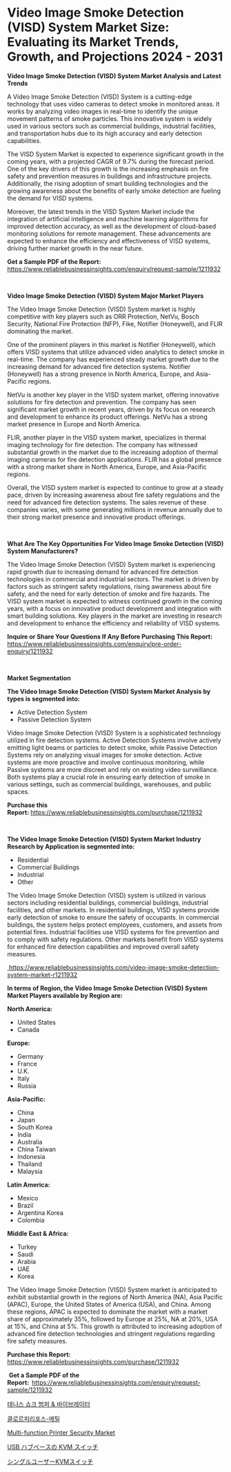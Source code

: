 <p><h1>Video Image Smoke Detection (VISD) System Market Size: Evaluating its Market Trends, Growth, and Projections 2024 - 2031</h1></p><p><strong>Video Image Smoke Detection (VISD) System Market Analysis and Latest Trends</strong></p>
<p><p>A Video Image Smoke Detection (VISD) System is a cutting-edge technology that uses video cameras to detect smoke in monitored areas. It works by analyzing video images in real-time to identify the unique movement patterns of smoke particles. This innovative system is widely used in various sectors such as commercial buildings, industrial facilities, and transportation hubs due to its high accuracy and early detection capabilities.</p><p>The VISD System Market is expected to experience significant growth in the coming years, with a projected CAGR of 9.7% during the forecast period. One of the key drivers of this growth is the increasing emphasis on fire safety and prevention measures in buildings and infrastructure projects. Additionally, the rising adoption of smart building technologies and the growing awareness about the benefits of early smoke detection are fueling the demand for VISD systems.</p><p>Moreover, the latest trends in the VISD System Market include the integration of artificial intelligence and machine learning algorithms for improved detection accuracy, as well as the development of cloud-based monitoring solutions for remote management. These advancements are expected to enhance the efficiency and effectiveness of VISD systems, driving further market growth in the near future.</p></p>
<p><strong>Get a Sample PDF of the Report:&nbsp;</strong> <a href="https://www.reliablebusinessinsights.com/enquiry/request-sample/1211932">https://www.reliablebusinessinsights.com/enquiry/request-sample/1211932</a></p>
<p>&nbsp;</p>
<p><strong>Video Image Smoke Detection (VISD) System Major Market Players</strong></p>
<p><p>The Video Image Smoke Detection (VISD) System market is highly competitive with key players such as ORR Protection, NetVu, Bosch Security, National Fire Protection (NFP), Fike, Notifier (Honeywell), and FLIR dominating the market. </p><p>One of the prominent players in this market is Notifier (Honeywell), which offers VISD systems that utilize advanced video analytics to detect smoke in real-time. The company has experienced steady market growth due to the increasing demand for advanced fire detection systems. Notifier (Honeywell) has a strong presence in North America, Europe, and Asia-Pacific regions. </p><p>NetVu is another key player in the VISD system market, offering innovative solutions for fire detection and prevention. The company has seen significant market growth in recent years, driven by its focus on research and development to enhance its product offerings. NetVu has a strong market presence in Europe and North America.</p><p>FLIR, another player in the VISD system market, specializes in thermal imaging technology for fire detection. The company has witnessed substantial growth in the market due to the increasing adoption of thermal imaging cameras for fire detection applications. FLIR has a global presence with a strong market share in North America, Europe, and Asia-Pacific regions.</p><p>Overall, the VISD system market is expected to continue to grow at a steady pace, driven by increasing awareness about fire safety regulations and the need for advanced fire detection systems. The sales revenue of these companies varies, with some generating millions in revenue annually due to their strong market presence and innovative product offerings.</p></p>
<p>&nbsp;</p>
<p><strong>What Are The Key Opportunities For Video Image Smoke Detection (VISD) System Manufacturers?</strong></p>
<p><p>The Video Image Smoke Detection (VISD) System market is experiencing rapid growth due to increasing demand for advanced fire detection technologies in commercial and industrial sectors. The market is driven by factors such as stringent safety regulations, rising awareness about fire safety, and the need for early detection of smoke and fire hazards. The VISD system market is expected to witness continued growth in the coming years, with a focus on innovative product development and integration with smart building solutions. Key players in the market are investing in research and development to enhance the efficiency and reliability of VISD systems.</p></p>
<p><strong>Inquire or Share Your Questions If Any Before Purchasing This Report:</strong> <a href="https://www.reliablebusinessinsights.com/enquiry/pre-order-enquiry/1211932">https://www.reliablebusinessinsights.com/enquiry/pre-order-enquiry/1211932</a></p>
<p>&nbsp;</p>
<p><strong>Market Segmentation</strong></p>
<p><strong>The Video Image Smoke Detection (VISD) System Market Analysis by types is segmented into:</strong></p>
<p><ul><li>Active Detection System</li><li>Passive Detection System</li></ul></p>
<p><p>Video Image Smoke Detection (VISD) System is a sophisticated technology utilized in fire detection systems. Active Detection Systems involve actively emitting light beams or particles to detect smoke, while Passive Detection Systems rely on analyzing visual images for smoke detection. Active systems are more proactive and involve continuous monitoring, while Passive systems are more discreet and rely on existing video surveillance. Both systems play a crucial role in ensuring early detection of smoke in various settings, such as commercial buildings, warehouses, and public spaces.</p></p>
<p><strong>Purchase this Report:&nbsp;</strong><a href="https://www.reliablebusinessinsights.com/purchase/1211932">https://www.reliablebusinessinsights.com/purchase/1211932</a></p>
<p>&nbsp;</p>
<p><strong>The Video Image Smoke Detection (VISD) System Market Industry Research by Application is segmented into:</strong></p>
<p><ul><li>Residential</li><li>Commercial Buildings</li><li>Industrial</li><li>Other</li></ul></p>
<p><p>The Video Image Smoke Detection (VISD) system is utilized in various sectors including residential buildings, commercial buildings, industrial facilities, and other markets. In residential buildings, VISD systems provide early detection of smoke to ensure the safety of occupants. In commercial buildings, the system helps protect employees, customers, and assets from potential fires. Industrial facilities use VISD systems for fire prevention and to comply with safety regulations. Other markets benefit from VISD systems for enhanced fire detection capabilities and improved overall safety measures.</p></p>
<p><a href="https://www.reliablebusinessinsights.com/video-image-smoke-detection-system-market-r1211932">&nbsp;https://www.reliablebusinessinsights.com/video-image-smoke-detection-system-market-r1211932</a></p>
<p><strong>In terms of Region, the Video Image Smoke Detection (VISD) System Market Players available by Region are:</strong></p>
<p>
    <p> <strong> North America: </strong>
        <ul>
            <li>United States</li>
            <li>Canada</li>
        </ul>
        </p> 
    <p> <strong> Europe: </strong>
        <ul>
            <li>Germany</li>
            <li>France</li>
            <li>U.K.</li>
            <li>Italy</li>
            <li>Russia</li>
        </ul>
        </p> 
    <p> <strong> Asia-Pacific: </strong>
        <ul>
            <li>China</li>
            <li>Japan</li>
            <li>South Korea</li>
            <li>India</li>
            <li>Australia</li>
            <li>China Taiwan</li>
            <li>Indonesia</li>
            <li>Thailand</li>
            <li>Malaysia</li>
        </ul>
        </p> 
    <p> <strong> Latin America: </strong>
        <ul>
            <li>Mexico</li>
            <li>Brazil</li>
            <li>Argentina Korea</li>
            <li>Colombia</li>
        </ul>
        </p> 
    <p> <strong> Middle East & Africa: </strong>
        <ul>
            <li>Turkey</li>
            <li>Saudi</li>
            <li>Arabia</li>
            <li>UAE</li>
            <li>Korea</li>
        </ul>
    </p>
    </p>
<p><p>The Video Image Smoke Detection (VISD) System market is anticipated to exhibit substantial growth in the regions of North America (NA), Asia Pacific (APAC), Europe, the United States of America (USA), and China. Among these regions, APAC is expected to dominate the market with a market share of approximately 35%, followed by Europe at 25%, NA at 20%, USA at 15%, and China at 5%. This growth is attributed to increasing adoption of advanced fire detection technologies and stringent regulations regarding fire safety measures.</p></p>
<p><strong>Purchase this Report: </strong><a href="https://www.reliablebusinessinsights.com/purchase/1211932">https://www.reliablebusinessinsights.com/purchase/1211932</a></p>
<p>&nbsp;<strong>Get a Sample PDF of the Report:&nbsp;&nbsp;</strong><a href="https://www.reliablebusinessinsights.com/enquiry/request-sample/1211932">https://www.reliablebusinessinsights.com/enquiry/request-sample/1211932</a></p>
<p><strong></strong></p>
<p><p><a href="https://github.com/Gordonilbrtck0879367/Market-Research-Report-List-1/blob/main/285949395322.md">테니스 쇼크 범퍼 & 바이브레이터</a></p><p><a href="https://github.com/mithunmistry2258/Market-Research-Report-List-1/blob/main/369885495323.md">클로르피리포스-메틸</a></p><p><a href="https://github.com/marloy8/Market-Research-Report-List-4/blob/main/multi-function-printer-security-market.md">Multi-function Printer Security Market</a></p><p><a href="https://github.com/FrancoWeber2023/Market-Research-Report-List-1/blob/main/9201365101774.md">USB ハブベースの KVM スイッチ</a></p><p><a href="https://github.com/kegley4963/Market-Research-Report-List-1/blob/main/2589041101773.md">シングルユーザーKVMスイッチ</a></p></p>